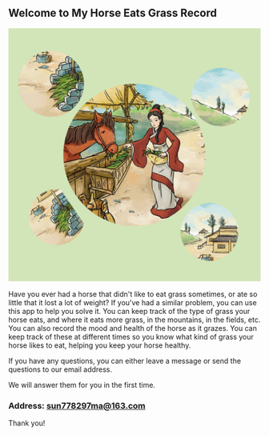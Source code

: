 ## Welcome to My Horse Eats Grass Record

![Image](icon-1024.png)

Have you ever had a horse that didn't like to eat grass sometimes, or ate so little that it lost a lot of weight? If you've had a similar problem, you can use this app to help you solve it. You can keep track of the type of grass your horse eats, and where it eats more grass, in the mountains, in the fields, etc. You can also record the mood and health of the horse as it grazes. You can keep track of these at different times so you know what kind of grass your horse likes to eat, helping you keep your horse healthy.


If you have any questions, you can either leave a message or send the questions to our email address.

We will answer them for you in the first time.

### Address: sun778297ma@163.com

Thank you!
